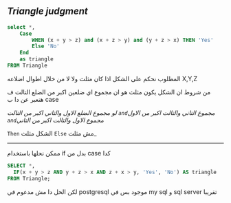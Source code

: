 ## _Triangle judgment_ ##

``` sql
select *,
    Case
        WHEN (x + y > z) and (x + z > y) and (y + z > x) THEN 'Yes'
        Else 'No'
    End
    as triangle
FROM Triangle
```
 المطلوب نحكم على الشكل اذا كان مثلث ولا لا من خلال اطوال اضلاعه X,Y,Z
  
 من شروط ان الشكل يكون مثلث هو ان مجموع اي ضلعين اكبر من الضلع التالت ف هنعبر عن دا ب case

 _لو مجموع الضلع الاول والتاني اكبر من التالت_
_```and```مجموع التاني والتالت اكبر من الاول_
_```and```مجموع الاول والتالت اكبر من التاني_

```Then``` الشكل مثلث
```Else``` مش مثلث_

---

ممكن نحلها باستخدام if بدل من case كدا
```sql
SELECT *, 
  IF(x + y > z AND y + z > x AND z + x > y, 'Yes', 'No') AS triangle 
FROM Triangle;
```
لكن الحل دا مش مدعوم في postgresql موجود بس في my sql و sql server تقريبا
